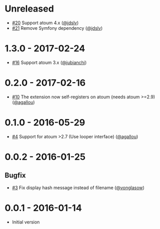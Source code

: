 # Unreleased

* [#20](https://github.com/atoum/autoloop-extension/pull/20) Support atoum 4.x ([@jdslv])
* [#21](https://github.com/atoum/autoloop-extension/pull/21) Remove Symfony dependency ([@jdslv])


# 1.3.0 - 2017-02-24

* [#16](https://github.com/atoum/autoloop-extension/pull/16) Support atoum 3.x ([@jubianchi])


# 0.2.0 - 2017-02-16

* [#10](https://github.com/atoum/autoloop-extension/pull/10) The extension now self-registers on atoum (needs atoum >=2.9) ([@agallou])


# 0.1.0 - 2016-05-29

* [#4](https://github.com/atoum/autoloop-extension/pull/4) Support for atoum >2.7 (Use looper interface) ([@agallou])


# 0.0.2 - 2016-01-25

## Bugfix

* [#3](https://github.com/atoum/autoloop-extension/pull/3) Fix display hash message instead of filename ([@vonglasow])


# 0.0.1 - 2016-01-14

* Initial version


[@vonglasow]: https://github.com/vonglasow
[@agallou]: https://github.com/agallou
[@jubianchi]: https://github.com/jubianchi
[@jdslv]: https://github.com/jdslv
